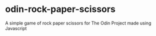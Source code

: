 # odin-rock-paper-scissors
A simple game of rock paper scissors for The Odin Project made using Javascript
